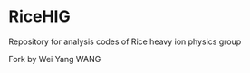RiceHIG
=======

Repository for analysis codes of Rice heavy ion physics group

Fork by Wei Yang WANG
